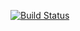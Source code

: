 [![Build Status](https://travis-ci.com/develmusa/PythonTemplateProject.svg?branch=master)](https://travis-ci.com/develmusa/PythonTemplateProject)
